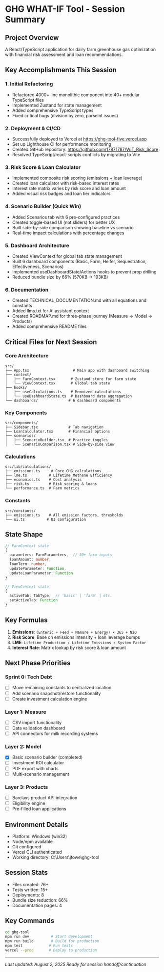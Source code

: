 # GHG WHAT-IF Tool - Session Summary

## Project Overview
A React/TypeScript application for dairy farm greenhouse gas optimization with financial risk assessment and loan recommendations.

## Key Accomplishments This Session

### 1. Initial Refactoring
- Refactored 4000+ line monolithic component into 40+ modular TypeScript files
- Implemented Zustand for state management
- Added comprehensive TypeScript types
- Fixed critical bugs (division by zero, parseInt issues)

### 2. Deployment & CI/CD
- Successfully deployed to Vercel at https://ghg-tool-five.vercel.app
- Set up Lighthouse CI for performance monitoring
- Created GitHub repository: https://github.com/17871787/WiT_Risk_Score
- Resolved TypeScript/react-scripts conflicts by migrating to Vite

### 3. Risk Score & Loan Calculator
- Implemented composite risk scoring (emissions + loan leverage)
- Created loan calculator with risk-based interest rates
- Interest rate matrix varies by risk score and loan amount
- Added visual risk badges and loan tier indicators

### 4. Scenario Builder (Quick Win)
- Added Scenarios tab with 6 pre-configured practices
- Created toggle-based UI (not sliders) for better UX
- Built side-by-side comparison showing baseline vs scenario
- Real-time impact calculations with percentage changes

### 5. Dashboard Architecture
- Created ViewContext for global tab state management
- Built 6 dashboard components (Basic, Farm, Heifer, Sequestration, Effectiveness, Scenarios)
- Implemented useDashboardState/Actions hooks to prevent prop drilling
- Reduced bundle size by 66% (570KB → 193KB)

### 6. Documentation
- Created TECHNICAL_DOCUMENTATION.md with all equations and constants
- Added llms.txt for AI assistant context
- Created ROADMAP.md for three-phase journey (Measure → Model → Products)
- Added comprehensive README files

## Critical Files for Next Session

### Core Architecture
```
src/
├── App.tsx                    # Main app with dashboard switching
├── context/
│   ├── FarmContext.tsx       # Zustand store for farm state
│   └── ViewContext.tsx       # Global tab state
├── hooks/
│   ├── useCalculations.ts    # Memoized calculations
│   └── useDashboardState.ts  # Dashboard data aggregation
└── dashboards/              # 6 dashboard components
```

### Key Components
```
src/components/
├── Sidebar.tsx              # Tab navigation
├── LoanCalculator.tsx       # Financial options
├── scenarios/
│   ├── ScenarioBuilder.tsx  # Practice toggles
│   └── ScenarioComparison.tsx # Side-by-side view
```

### Calculations
```
src/lib/calculations/
├── emissions.ts     # Core GHG calculations
├── lme.ts          # Lifetime Methane Efficiency
├── economics.ts    # Cost analysis
├── risk.ts         # Risk scoring & loans
└── performance.ts  # Farm metrics
```

### Constants
```
src/constants/
├── emissions.ts    # All emission factors, thresholds
└── ui.ts          # UI configuration
```

## State Shape
```typescript
// FarmContext state
{
  parameters: FarmParameters,  // 30+ farm inputs
  loanAmount: number,
  loanTerm: number,
  updateParameter: Function,
  updateLoanParameter: Function
}

// ViewContext state
{
  activeTab: TabType,  // 'basic' | 'farm' | etc.
  setActiveTab: Function
}
```

## Key Formulas
1. **Emissions**: `(Enteric + Feed + Manure + Energy) × 365 + N2O`
2. **Risk Score**: Base on emissions intensity + loan leverage bumps
3. **LME**: `Lifetime Production / Lifetime Emissions × System Factor`
4. **Interest Rate**: Matrix lookup by risk score & loan amount

## Next Phase Priorities

### Sprint 0: Tech Debt
- [ ] Move remaining constants to centralized location
- [ ] Add scenario snapshot/restore functionality
- [ ] Create investment calculation engine

### Layer 1: Measure
- [ ] CSV import functionality
- [ ] Data validation dashboard
- [ ] API connectors for milk recording systems

### Layer 2: Model
- [x] Basic scenario builder (completed)
- [ ] Investment ROI calculator
- [ ] PDF export with charts
- [ ] Multi-scenario management

### Layer 3: Products
- [ ] Barclays product API integration
- [ ] Eligibility engine
- [ ] Pre-filled loan applications

## Environment Details
- Platform: Windows (win32)
- Node/npm available
- Git configured
- Vercel CLI authenticated
- Working directory: C:\Users\jtowe\ghg-tool

## Session Stats
- Files created: 76+
- Tests written: 15+
- Deployments: 8
- Bundle size reduction: 66%
- Documentation pages: 4

## Key Commands
```bash
cd ghg-tool
npm run dev          # Start development
npm run build        # Build for production
npm test            # Run tests
vercel --prod       # Deploy to production
```

---
*Last updated: August 2, 2025*
*Ready for session handoff/continuation*